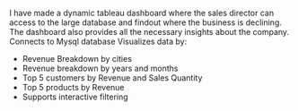 I have made a dynamic tableau dashboard where the sales director can access to the large database and findout where the business is declining. The dashboard also provides all the necessary insights about the company.
Connects to Mysql database 
Visualizes data by:
- Revenue Breakdown by cities
- Revenue breakdown by years and months
- Top 5 customers by Revenue and Sales Quantity
- Top 5 products by Revenue
- Supports interactive filtering


